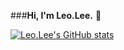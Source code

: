 ###**Hi, I'm Leo.Lee.** 👋

[![Leo.Lee's GitHub stats](https://github-readme-stats.vercel.app/api?username=leolee99)](https://github.com/anuraghazra/github-readme-stats)

